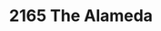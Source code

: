 ---
title: 2165 The Alameda
address: 2165 The Alameda, San Jose, CA 95126
developer: Cloud Apartments
municipality: San Jose
units: 174
phase: Under Review
permits:
    H24-032:
        status: Under Review
        initial_date: 2024-03-11
        final_date: None
        apn: [23018033]
        address: 2165 The Alameda, San Jose, CA 95126
        description: Site Development Permit for the removal of 10 trees, including four ordinance-size trees, to allow construction of a seven-story, 100% affordable residential project consisting of 174 units, including one manager’s unit, with 120 parking spaces provided underground and at grade using automated stackers, and a request for one incentive and five waivers of development and design requirements pursuant to the state Density Bonus law, on an approximately 0.55-gross-acre vacant lot in The Alameda (West) Urban Village.
geometry: ['37.34362833806173', '-121.9309206822087']
published: True
---